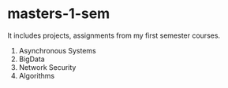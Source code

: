 # masters-1-sem
It includes projects, assignments from my first semester courses.
1. Asynchronous Systems
2. BigData
3. Network Security
4. Algorithms
